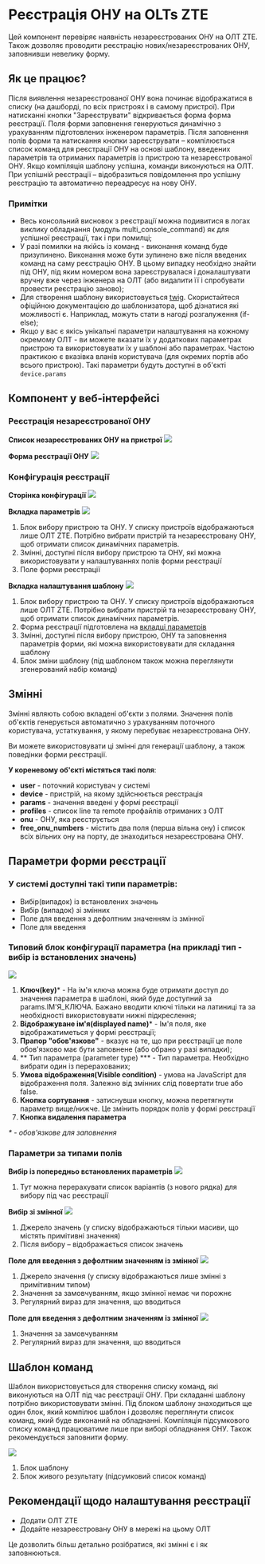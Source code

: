 # Реєстрація ОНУ на OLTs ZTE
Цей компонент перевіряє наявність незареєстрованих ОНУ на ОЛТ ZTE.
Також дозволяє проводити реєстрацію нових/незареєстрованих ОНУ, заповнивши невелику форму.

## Як це працює?
Після виявлення незареєстрованої ОНУ вона починає відображатися в списку (на дашборді, по всіх пристроях і в самому пристрої).
При натисканні кнопки "Зареєструвати" відкривається форма форма реєстрації.
Поля форми заповнення генеруються динамічно з урахуванням підготовлених інженером параметрів.
Після заповнення полів форми та натискання кнопки зареєструвати – компілюється список команд для реєстрації ОНУ на основі шаблону, введених параметрів та отриманих параметрів із пристрою та незареєстрованої ОНУ.
Якщо компіляція шаблону успішна, команди виконуються на ОЛТ.
При успішній реєстрації – відобразиться повідомлення про успішну реєстрацію та автоматично переадресує на нову ОНУ.

### Примітки

* Весь консольний висновок з реєстрації можна подивитися в логах виклику обладнання (модуль multi_console_command) як для успішної реєстрації, так і при помилці;
* У разі помилки на якійсь із команд - виконання команд буде призупинено.
  Виконання може бути зупинено вже після введених команд на саму реєстрацію ОНУ.
  В цьому випадку необхідно знайти під ОНУ, під яким номером вона зареєструвалася і доналаштувати вручну вже через інженера на ОЛТ (або видалити її і спробувати провести реєстрацію заново);
* Для створення шаблону використовується [twig](https://twig.symfony.com/). Скористайтеся офіційною документацією до шаблонизатора, щоб дізнатися які можливості є. Наприклад, можуть стати в нагоді розгалуження (if-else);
* Якщо у вас є якісь унікальні параметри налаштування на кожному окремому ОЛТ - ви можете вказати їх у додаткових параметрах пристрою та використовувати їх у шаблоні або параметрах. Частою практикою є вказівка вланів користувача (для окремих портів або всього пристрою). Такі параметри будуть доступні в об'єкті `device.params`


## Компонент у веб-інтерфейсі
### Реєстрація незареєстрованої ОНУ
**Список незареєстрованих ОНУ на пристрої**
![](../assets/zte_unreg_list.png)

**Форма реєстрації ОНУ**
![](../assets/zte_reg_form.png)<a id="reg_form"></a>

### Конфігурація реєстрації
**Сторінка конфігурації**
![](../assets/zte_reg_conf_global.png)

**Вкладка параметрів**<a id="config_params"></a>
![](../assets/zte_reg_form_params_block.png)

1. Блок вибору пристрою та ОНУ. У списку пристроїв відображаються лише ОЛТ ZTE. Потрібно вибрати пристрій та незареєстровану ОНУ, щоб отримати список динамічних параметрів.
2. Змінні, доступні після вибору пристрою та ОНУ, які можна використовувати у налаштуваннях полів форми реєстрації
3. Поле форми реєстрації

**Вкладка налаштування шаблону**<a id="config_template"></a>
![](../assets/zte_reg_conf_template.png)

1. Блок вибору пристрою та ОНУ. У списку пристроїв відображаються лише ОЛТ ZTE. Потрібно вибрати пристрій та незареєстровану ОНУ, щоб отримати список динамічних параметрів.
2. Форма реєстрації підготовлена на [вкладці параметрів](#config_params)
3. Змінні, доступні після вибору пристрою, ОНУ та заповнення параметрів форми, які можна використовувати для складання шаблону
4. Блок зміни шаблону (під шаблоном також можна переглянути згенерований набір команд)

## Змінні
Змінні являють собою вкладені об'єкти з полями.
Значення полів об'єктів генерується автоматично з урахуванням поточного користувача, устаткування, у якому перебуває незареєстрована ОНУ.

Ви можете використовувати ці змінні для генерації шаблону, а також поведінки форми реєстрації.

**У кореневому об'єкті містяться такі поля**:

* **user** - поточний користувач у системі
* **device** - пристрій, на якому здійснюється реєстрація
* **params** - значення введені у формі реєстрації
* **profiles** - список line та remote профайлів отриманих з ОЛТ
* **onu** - ОНУ, яка реєструється
* **free_onu_numbers** - містить два поля (перша вільна ону) і список всіх вільних ону на порту, де знаходиться незареєстрована ОНУ.



## Параметри форми реєстрації
### У системі доступні такі типи параметрів:
* Вибір(випадок) із встановлених значень
* Вибір (випадок) зі змінних
* Поле для введення з дефолтним значенням із змінної
* Поле для введення


### Типовий блок конфігурації параметра (на прикладі тип - вибір із встановлених значень)
![](../assets/zte_param.png)

1. **Ключ(key)*** - На ім'я ключа можна буде отримати доступ до значення параметра в шаблоні, який буде доступний за params.ІМ'Я_КЛЮЧА. Бажано вводити ключі тільки на латиниці та за необхідності використовувати нижні підкреслення;
2. **Відображуване ім'я(displayed name)*** - Ім'я поля, яке відображатиметься у формі реєстрації;
3. **Прапор "обов'язкове"** - вказує на те, що при реєстрації це поле обов'язково має бути заповнене (або обрано у разі випадки);
4. ** Тип параметра (parameter type) *** - Тип параметра. Необхідно вибрати один із перерахованих;
5. **Умова відображення(Visible condition)** - умова на JavaScript для відображення поля. Залежно від змінних слід повертати true або false.
6. **Кнопка сортування** - затиснувши кнопку, можна перетягнути параметр вище/нижче. Це змінить порядок полів у формі реєстрації
7. **Кнопка видалення параметра**

_* - обов'язкове для заповнення_

### Параметри за типами полів
**Вибір із попередньо встановлених параметрів**
![](../assets/zte_param_choose_from_predefined.png)

1. Тут можна перерахувати список варіантів (з нового рядка) для вибору під час реєстрації

**Вибір зі змінної**
![](../assets/zte_param_choose_from_variable.png)

1. Джерело значень (у списку відображаються тільки масиви, що містять примітивні значення)
2. Після вибору – відображається список значень

**Поле для введення з дефолтним значенням із змінної**
![](../assets/zte_param_input_from_variable.png)

1. Джерело значення (у списку відображаються лише змінні з примітивним типом)
2. Значення за замовчуванням, якщо змінної немає чи порожнє
3. Регулярний вираз для значення, що вводиться


**Поле для введення з дефолтним значенням із змінної**
![](../assets/zte_param_input.png)

1. Значення за замовчуванням
2. Регулярний вираз для значення, що вводиться


## Шаблон команд
Шаблон використовується для створення списку команд, які виконуються на ОЛТ під час реєстрації ОНУ.
При складанні шаблону потрібно використовувати змінні.
Під блоком шаблону знаходиться ще один блок, який компілює шаблон і дозволяє переглянути список команд, який буде виконаний на обладнанні.
Компіляція підсумкового списку команд працюватиме лише при виборі обладнання ОНУ. Також рекомендується заповнити форму.

![](../assets/zte_template_with_live.png)

1. Блок шаблону
2. Блок живого результату (підсумковий список команд)

## Рекомендації щодо налаштування реєстрації
* Додати ОЛТ ZTE
* Додайте незареєстровану ОНУ в мережі на цьому ОЛТ

Це дозволить більш детально розібратися, які змінні є і як заповнюються.